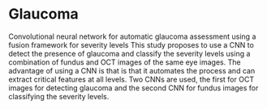 # Glaucoma
Convolutional neural network for automatic glaucoma assessment using a fusion framework for severity levels
This study proposes to use a CNN to detect the presence of glaucoma and classify the severity levels using a combination of fundus and OCT images of the same eye images.  The advantage of using a CNN is that is that it automates the process and can extract critical features at all levels.  Two CNNs are used, the first for OCT images for detecting glaucoma and the second CNN for fundus images for classifying the severity levels.  
